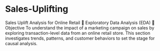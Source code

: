 # Sales-Uplifting
Sales Uplift Analysis for Online Retail
🧪 Exploratory Data Analysis (EDA)
📌 Objective
To understand the impact of a marketing campaign on sales by exploring transaction-level data from an online retail store. This section investigates trends, patterns, and customer behaviors to set the stage for causal analysis.
